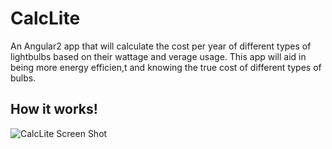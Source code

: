 # CalcLite
An Angular2 app that will calculate the cost per year of different types of lightbulbs based on their wattage and verage usage. This app will aid in being more energy efficien,t and knowing the true cost of different types of bulbs.

## How it works!
![CalcLite Screen Shot](images/screenshot.png)


